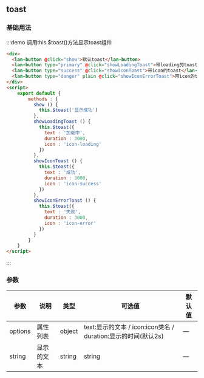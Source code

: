 ## toast

### 基础用法
:::demo 调用this.$toast()方法显示toast组件
```html
<div>
  <lan-button @click="show">默认toast</lan-button>
  <lan-button type="primary" @click="showLoadingToast">带loading的toast</lan-button>
  <lan-button type="success" @click="showIconToast">带icon的toast</lan-button>
  <lan-button type="danger" plain @click="showIconErrorToast">带icon的toast</lan-button>
</div>
<script>
    export default {
        methods : {
          show () {
            this.$toast('显示成功')
          },
          showLoadingToast () {
            this.$toast({
              text : '加载中',
              duration : 3000,
              icon : 'icon-loading'
            })
          },
          showIconToast () {
            this.$toast({
              text : '成功',
              duration : 3000,
              icon : 'icon-success'
            })
          },
          showIconErrorToast () {
            this.$toast({
              text : '失败',
              duration : 3000,
              icon : 'icon-error'
            })
          }
        }
    }
</script>
```
:::

### 参数
| 参数      | 说明    | 类型      | 可选值       | 默认值   |
|---------- |-------- |---------- |-------------  |-------- |
| options   |  属性列表  | object  |  text:显示的文本  / icon:icon类名 / duration:显示的时间(默认2s)             |    —     |
| string     |  显示的文本  | string    |   string |     —    |
